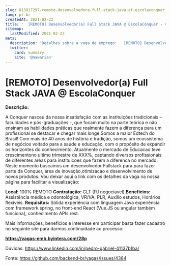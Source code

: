 ```yaml
---
slug: 813817297-remoto-desenvolvedora-full-stack-java-at-escolaconquer
lang: pt-br
createdAt: 2021-02-22
title: '  [REMOTO] Desenvolvedor(a) Full Stack JAVA @ EscolaConquer - Vaga de Emprego'
sitemap:
  lastModified: 2021-02-22
meta:
  description: 'Detalhes sobre a vaga de emprego:   [REMOTO] Desenvolvedor(a) Full Stack JAVA @ EscolaConquer'
  twitter:
    card: summary
    site: '@nawarian'
---
```


#   [REMOTO] Desenvolvedor(a) Full Stack JAVA @ EscolaConquer

**Descrição:**

  A Conquer nasceu da nossa insatisfação com as instituições tradicionais – faculdades e pós-graduações -, que focam muito na parte teórica e não ensinam as habilidades práticas que realmente fazem a diferença para um profissional se destacar e chegar mais longe.Somos a maior Edtech do Brasil! Com mais de 40 anos de história e tradição, somos um ecossistema de negócios voltado para a saúde e educação, com o propósito de expandir os horizontes do conhecimento. Atualmente o mercado de Educacao teve crescimentono ultimo trimestre de XXX%, captando diversos profissionais de diferentes areas para instituicoes que fazem a diferenca no mercado. 
Neste momento buscamos um desenvolvedor Fullstack para para fazer parte da  Conquer, área de inovação,otimizacao e desenvolvimento de novos produtos. Vou deixar aqui o link com os detalhes da vaga na nossa página para  facilitar  a visualização:

**Local:** 100% REMOTO
**Contratação:** CLT (PJ negociavel)
**Benefícios:** Assistência médica e odontológica, VR/VA, PLR, Auxílio estudos, Horários flexíveis.
**Requisitos:** Sólida experiência com linguagem Java
experiência com framework spring, no front-end React (Vue.JS ou angular também funciona), conhecimento APIs rest.

Mais informações, benefícios e interesse em participar basta fazer cadastro no seguinte site para darmos continuidade ao processo:

**https://vagas-emb.byintera.com/28p**

Dúvidas: https://www.linkedin.com/in/pedro-gabriel-41137b1ba/



Fonte: https://github.com/backend-br/vagas/issues/4384